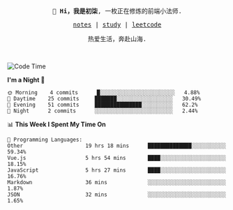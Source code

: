<p align="center">
  <samp>
    <span><strong>👋 Hi，我是初柒</strong>,</span>
    <span>一枚正在修炼的前端小法师.</span>
  </samp>
</p>

<p align="center">
  <samp>
    <a href="https://www.wolai.com/dec-seven/wyPFvMTwAcD9muc6RMfThB">notes</a> |
    <a href="https://github.com/dec-seven/fe-study">study</a> |
    <a href="https://leetcode.cn/u/dec-seven/">leetcode</a>
  </samp>
</p>
<p align="center">
  <samp>
    <span>热爱生活，奔赴山海.</span>
  </samp>
</p>
<br>

<!--START_SECTION:waka-->
![Code Time](http://img.shields.io/badge/Code%20Time-361%20hrs%2035%20mins-blue)

**I'm a Night 🦉** 

```text
🌞 Morning    4 commits      █░░░░░░░░░░░░░░░░░░░░░░░░   4.88% 
🌆 Daytime    25 commits     ███████░░░░░░░░░░░░░░░░░░   30.49% 
🌃 Evening    51 commits     ███████████████░░░░░░░░░░   62.2% 
🌙 Night      2 commits      ░░░░░░░░░░░░░░░░░░░░░░░░░   2.44%

```


📊 **This Week I Spent My Time On** 

```text
💬 Programming Languages: 
Other                    19 hrs 18 mins      ██████████████░░░░░░░░░░░   59.34% 
Vue.js                   5 hrs 54 mins       ████░░░░░░░░░░░░░░░░░░░░░   18.15% 
JavaScript               5 hrs 27 mins       ████░░░░░░░░░░░░░░░░░░░░░   16.76% 
Markdown                 36 mins             ░░░░░░░░░░░░░░░░░░░░░░░░░   1.87% 
JSON                     32 mins             ░░░░░░░░░░░░░░░░░░░░░░░░░   1.65%

```


<!--END_SECTION:waka-->

